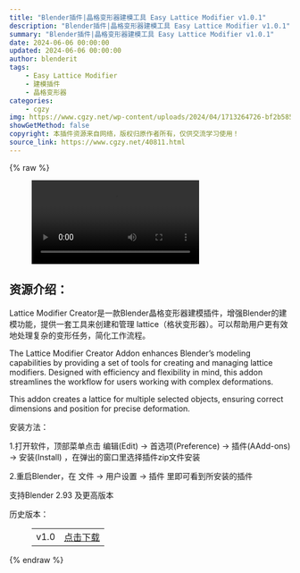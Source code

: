 ```yaml
---
title: "Blender插件|晶格变形器建模工具 Easy Lattice Modifier v1.0.1"
description: "Blender插件|晶格变形器建模工具 Easy Lattice Modifier v1.0.1"
summary: "Blender插件|晶格变形器建模工具 Easy Lattice Modifier v1.0.1"
date: 2024-06-06 00:00:00
updated: 2024-06-06 00:00:00
author: blenderit
tags: 
    - Easy Lattice Modifier
    - 建模插件
    - 晶格变形器
categories:
    - cgzy
img: https://www.cgzy.net/wp-content/uploads/2024/04/1713264726-bf2b585aaeb7a04.webp
showGetMethod: false
copyright: 本插件资源来自网络，版权归原作者所有，仅供交流学习使用！
source_link: https://www.cgzy.net/40811.html
---
```


{% raw %}
<figure class="wp-block-video aligncenter"><video controls src="http://cloud.video.taobao.com/play/u/null/p/1/e/6/t/1/458355526152.mp4"></video></figure><div class="wp-block-pandastudio-title"><div class="title_style_01"><h2 id="h2-0">资源介绍：</h2></div></div><p class="is-style-text-indent-2em">Lattice Modifier Creator是一款Blender晶格变形器建模插件，增强Blender的建模功能，提供一套工具来创建和管理 lattice（格状变形器）。可以帮助用户更有效地处理复杂的变形任务，简化工作流程。</p><p>The Lattice Modifier Creator Addon enhances Blender’s modeling capabilities by providing a set of tools for creating and managing lattice modifiers. Designed with efficiency and flexibility in mind, this addon streamlines the workflow for users working with complex deformations.</p><p>This addon creates a lattice for multiple selected objects, ensuring correct dimensions and position for precise deformation.</p><div class="wp-block-pandastudio-title"><div class="title_style_01"><p>安装方法：</p></div></div><p>1.打开软件，顶部菜单点击 编辑(Edit) → 首选项(Preference) → 插件(AAdd-ons) → 安装(Install) ，在弹出的窗口里选择插件zip文件安装</p><p>2.重启Blender，在 文件 → 用户设置 → 插件 里即可看到所安装的插件</p><div class="wp-block-pandastudio-tips"><div class="tip success "><p>支持Blender 2.93 及更高版本</p>
</div></div><div class="wp-block-pandastudio-title"><div class="title_style_01"><p>历史版本：</p></div></div><figure class="wp-block-table has-medium-font-size"><table><tbody><tr><td>v1.0</td><td><a href="https://www.cgzy.net/go?_=8113f6c559aHR0cHM6Ly9wYW4uYmFpZHUuY29tL3MvMVA1cngxWUZreUdjMklCZ0lrOGg1dGc%2FcHdkPWJvbTA%3D" target="_blank">点击下载</a></td></tr></tbody></table></figure>
<div style="display: none">cgzy</div>
{% endraw %}